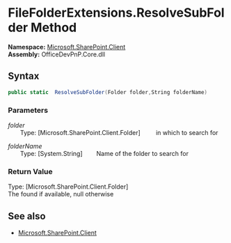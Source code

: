 # FileFolderExtensions.ResolveSubFolder Method  
  

**Namespace:** [Microsoft.SharePoint.Client](Microsoft.SharePoint.Client.md)  
**Assembly:** OfficeDevPnP.Core.dll  
## Syntax
```C#
public static  ResolveSubFolder(Folder folder,String folderName)
```
### Parameters
*folder*  
&emsp;&emsp;Type: [Microsoft.SharePoint.Client.Folder] 
&emsp;&emsp; in which to search for  
  
*folderName*  
&emsp;&emsp;Type: [System.String] 
&emsp;&emsp;Name of the folder to search for  
  
### Return Value
Type: [Microsoft.SharePoint.Client.Folder]  
The found  if available, null otherwise

## See also
- [Microsoft.SharePoint.Client](Microsoft.SharePoint.Client.md)
